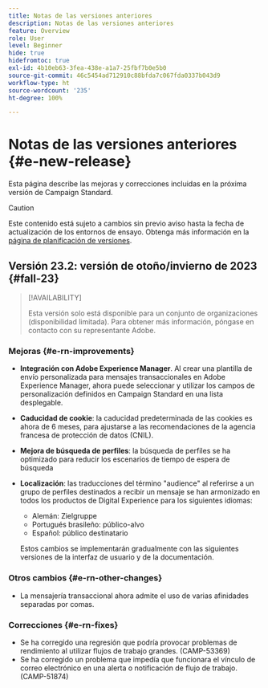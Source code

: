 ```yaml
---
title: Notas de las versiones anteriores
description: Notas de las versiones anteriores
feature: Overview
role: User
level: Beginner
hide: true
hidefromtoc: true
exl-id: 4b10eb63-3fea-438e-a1a7-25fbf7b0e5b0
source-git-commit: 46c5454ad712910c88bfda7c067fda0337b043d9
workflow-type: ht
source-wordcount: '235'
ht-degree: 100%

---
```



# Notas de las versiones anteriores {#e-new-release}

Esta página describe las mejoras y correcciones incluidas en la próxima versión de Campaign Standard.

>[!CAUTION]
>
> Este contenido está sujeto a cambios sin previo aviso hasta la fecha de actualización de los entornos de ensayo. Obtenga más información en la [página de planificación de versiones](../../rn/using/release-planning.md).

## Versión 23.2: versión de otoño/invierno de 2023 {#fall-23}

>[!AVAILABILITY]
>
>Esta versión solo está disponible para un conjunto de organizaciones (disponibilidad limitada). Para obtener más información, póngase en contacto con su representante Adobe.

### Mejoras {#e-rn-improvements}

* **Integración con Adobe Experience Manager**. Al crear una plantilla de envío personalizada para mensajes transaccionales en Adobe Experience Manager, ahora puede seleccionar y utilizar los campos de personalización definidos en Campaign Standard en una lista desplegable.

* **Caducidad de cookie**: la caducidad predeterminada de las cookies es ahora de 6 meses, para ajustarse a las recomendaciones de la agencia francesa de protección de datos (CNIL).

* **Mejora de búsqueda de perfiles**: la búsqueda de perfiles se ha optimizado para reducir los escenarios de tiempo de espera de búsqueda

* **Localización**: las traducciones del término &quot;audience&quot; al referirse a un grupo de perfiles destinados a recibir un mensaje se han armonizado en todos los productos de Digital Experience para los siguientes idiomas:

   * Alemán: Zielgruppe
   * Portugués brasileño: público-alvo
   * Español: público destinatario

  Estos cambios se implementarán gradualmente con las siguientes versiones de la interfaz de usuario y de la documentación.

### Otros cambios {#e-rn-other-changes}

* La mensajería transaccional ahora admite el uso de varias afinidades separadas por comas.

### Correcciones {#e-rn-fixes}

* Se ha corregido una regresión que podría provocar problemas de rendimiento al utilizar flujos de trabajo grandes. (CAMP-53369)
* Se ha corregido un problema que impedía que funcionara el vínculo de correo electrónico en una alerta o notificación de flujo de trabajo. (CAMP-51874)
